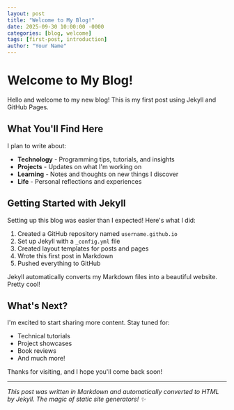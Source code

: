 ```yaml
---
layout: post
title: "Welcome to My Blog!"
date: 2025-09-30 10:00:00 -0000
categories: [blog, welcome]
tags: [first-post, introduction]
author: "Your Name"
---
```


# Welcome to My Blog!

Hello and welcome to my new blog! This is my first post using Jekyll and GitHub Pages.

## What You'll Find Here

I plan to write about:

- **Technology** - Programming tips, tutorials, and insights
- **Projects** - Updates on what I'm working on
- **Learning** - Notes and thoughts on new things I discover
- **Life** - Personal reflections and experiences

## Getting Started with Jekyll

Setting up this blog was easier than I expected! Here's what I did:

1. Created a GitHub repository named `username.github.io`
2. Set up Jekyll with a `_config.yml` file
3. Created layout templates for posts and pages
4. Wrote this first post in Markdown
5. Pushed everything to GitHub

Jekyll automatically converts my Markdown files into a beautiful website. Pretty cool!

## What's Next?

I'm excited to start sharing more content. Stay tuned for:

- Technical tutorials
- Project showcases
- Book reviews
- And much more!

Thanks for visiting, and I hope you'll come back soon!

---

*This post was written in Markdown and automatically converted to HTML by Jekyll. The magic of static site generators! ✨*